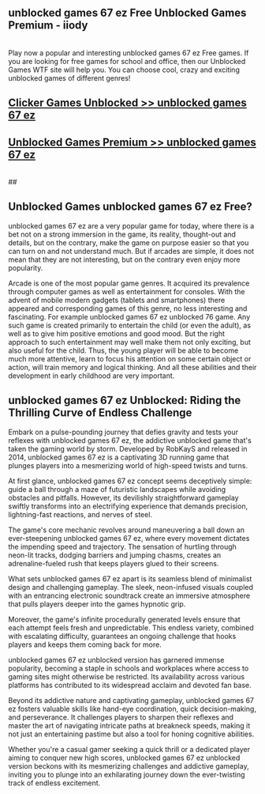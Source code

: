 ## unblocked games 67 ez Free Unblocked Games Premium - iiody <br>
<br>
Play now a popular and interesting unblocked games 67 ez Free games. If you are looking for free games for school and office, then our Unblocked Games WTF site will help you. You can choose cool, crazy and exciting unblocked games of different genres!


##  [Clicker Games Unblocked >> unblocked games 67 ez](http://freeplayer.one?title=unblocked_games_67_ez&ref=05)

##  [Unblocked Games Premium >> unblocked games 67 ez](http://freeplayer.one?title=unblocked_games_67_ez&ref=05)
  <br>
  ##



## Unblocked Games unblocked games 67 ez Free?

unblocked games 67 ez are a very popular game for today, where there is a bet not on a strong immersion in the game, its reality, thought-out and details, but on the contrary, make the game on purpose easier so that you can turn on and not understand much. But if arcades are simple, it does not mean that they are not interesting, but on the contrary even enjoy more popularity.

Arcade is one of the most popular game genres. It acquired its prevalence through computer games as well as entertainment for consoles. With the advent of mobile modern gadgets (tablets and smartphones) there appeared and corresponding games of this genre, no less interesting and fascinating. For example unblocked games 67 ez unblocked 76 game. Any such game is created primarily to entertain the child (or even the adult), as well as to give him positive emotions and good mood. But the right approach to such entertainment may well make them not only exciting, but also useful for the child. Thus, the young player will be able to become much more attentive, learn to focus his attention on some certain object or action, will train memory and logical thinking. And all these abilities and their development in early childhood are very important.

##  unblocked games 67 ez Unblocked: Riding the Thrilling Curve of Endless Challenge

Embark on a pulse-pounding journey that defies gravity and tests your reflexes with unblocked games 67 ez, the addictive unblocked game that's taken the gaming world by storm. Developed by RobKayS and released in 2014, unblocked games 67 ez is a captivating 3D running game that plunges players into a mesmerizing world of high-speed twists and turns.

At first glance, unblocked games 67 ez concept seems deceptively simple: guide a ball through a maze of futuristic landscapes while avoiding obstacles and pitfalls. However, its devilishly straightforward gameplay swiftly transforms into an electrifying experience that demands precision, lightning-fast reactions, and nerves of steel.

The game's core mechanic revolves around maneuvering a ball down an ever-steepening unblocked games 67 ez, where every movement dictates the impending speed and trajectory. The sensation of hurtling through neon-lit tracks, dodging barriers and jumping chasms, creates an adrenaline-fueled rush that keeps players glued to their screens.

What sets unblocked games 67 ez apart is its seamless blend of minimalist design and challenging gameplay. The sleek, neon-infused visuals coupled with an entrancing electronic soundtrack create an immersive atmosphere that pulls players deeper into the games hypnotic grip.

Moreover, the game's infinite procedurally generated levels ensure that each attempt feels fresh and unpredictable. This endless variety, combined with escalating difficulty, guarantees an ongoing challenge that hooks players and keeps them coming back for more.

unblocked games 67 ez unblocked version has garnered immense popularity, becoming a staple in schools and workplaces where access to gaming sites might otherwise be restricted. Its availability across various platforms has contributed to its widespread acclaim and devoted fan base.

Beyond its addictive nature and captivating gameplay, unblocked games 67 ez fosters valuable skills like hand-eye coordination, quick decision-making, and perseverance. It challenges players to sharpen their reflexes and master the art of navigating intricate paths at breakneck speeds, making it not just an entertaining pastime but also a tool for honing cognitive abilities.

Whether you're a casual gamer seeking a quick thrill or a dedicated player aiming to conquer new high scores, unblocked games 67 ez unblocked version beckons with its mesmerizing challenges and addictive gameplay, inviting you to plunge into an exhilarating journey down the ever-twisting track of endless excitement.